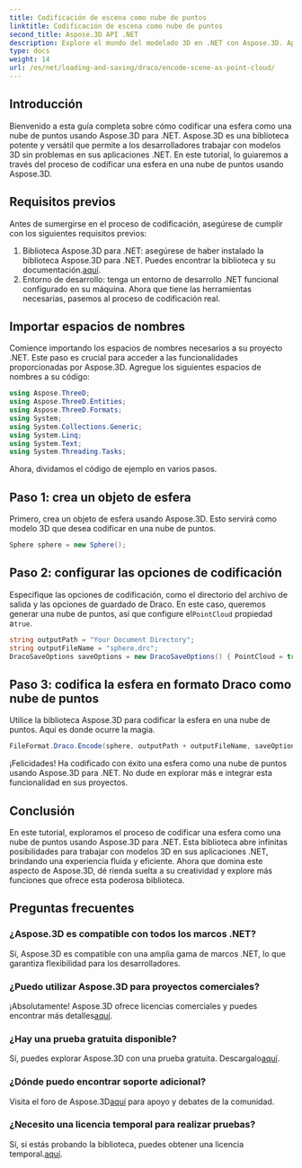 ```yaml
---
title: Codificación de escena como nube de puntos
linktitle: Codificación de escena como nube de puntos
second_title: Aspose.3D API .NET
description: Explore el mundo del modelado 3D en .NET con Aspose.3D. Aprenda a codificar esferas en nubes de puntos sin esfuerzo. ¡Da rienda suelta a tu creatividad ahora!
type: docs
weight: 14
url: /es/net/loading-and-saving/draco/encode-scene-as-point-cloud/
---
```

## Introducción
Bienvenido a esta guía completa sobre cómo codificar una esfera como una nube de puntos usando Aspose.3D para .NET. Aspose.3D es una biblioteca potente y versátil que permite a los desarrolladores trabajar con modelos 3D sin problemas en sus aplicaciones .NET. En este tutorial, lo guiaremos a través del proceso de codificar una esfera en una nube de puntos usando Aspose.3D.
## Requisitos previos
Antes de sumergirse en el proceso de codificación, asegúrese de cumplir con los siguientes requisitos previos:
1. Biblioteca Aspose.3D para .NET: asegúrese de haber instalado la biblioteca Aspose.3D para .NET. Puedes encontrar la biblioteca y su documentación.[aquí](https://reference.aspose.com/3d/net/).
2. Entorno de desarrollo: tenga un entorno de desarrollo .NET funcional configurado en su máquina.
Ahora que tiene las herramientas necesarias, pasemos al proceso de codificación real.
## Importar espacios de nombres
Comience importando los espacios de nombres necesarios a su proyecto .NET. Este paso es crucial para acceder a las funcionalidades proporcionadas por Aspose.3D. Agregue los siguientes espacios de nombres a su código:
```csharp
using Aspose.ThreeD;
using Aspose.ThreeD.Entities;
using Aspose.ThreeD.Formats;
using System;
using System.Collections.Generic;
using System.Linq;
using System.Text;
using System.Threading.Tasks;
```
Ahora, dividamos el código de ejemplo en varios pasos.
## Paso 1: crea un objeto de esfera
Primero, crea un objeto de esfera usando Aspose.3D. Esto servirá como modelo 3D que desea codificar en una nube de puntos.
```csharp
Sphere sphere = new Sphere();
```
## Paso 2: configurar las opciones de codificación
 Especifique las opciones de codificación, como el directorio del archivo de salida y las opciones de guardado de Draco. En este caso, queremos generar una nube de puntos, así que configure el`PointCloud` propiedad a`true`.
```csharp
string outputPath = "Your Document Directory";
string outputFileName = "sphere.drc";
DracoSaveOptions saveOptions = new DracoSaveOptions() { PointCloud = true };
```
## Paso 3: codifica la esfera en formato Draco como nube de puntos
Utilice la biblioteca Aspose.3D para codificar la esfera en una nube de puntos. Aquí es donde ocurre la magia.
```csharp
FileFormat.Draco.Encode(sphere, outputPath + outputFileName, saveOptions);
```
¡Felicidades! Ha codificado con éxito una esfera como una nube de puntos usando Aspose.3D para .NET.
No dude en explorar más e integrar esta funcionalidad en sus proyectos.
## Conclusión
En este tutorial, exploramos el proceso de codificar una esfera como una nube de puntos usando Aspose.3D para .NET. Esta biblioteca abre infinitas posibilidades para trabajar con modelos 3D en sus aplicaciones .NET, brindando una experiencia fluida y eficiente.
Ahora que domina este aspecto de Aspose.3D, dé rienda suelta a su creatividad y explore más funciones que ofrece esta poderosa biblioteca.
## Preguntas frecuentes
### ¿Aspose.3D es compatible con todos los marcos .NET?
Sí, Aspose.3D es compatible con una amplia gama de marcos .NET, lo que garantiza flexibilidad para los desarrolladores.
### ¿Puedo utilizar Aspose.3D para proyectos comerciales?
 ¡Absolutamente! Aspose.3D ofrece licencias comerciales y puedes encontrar más detalles[aquí](https://purchase.aspose.com/buy).
### ¿Hay una prueba gratuita disponible?
Sí, puedes explorar Aspose.3D con una prueba gratuita. Descargalo[aquí](https://releases.aspose.com/).
### ¿Dónde puedo encontrar soporte adicional?
 Visita el foro de Aspose.3D[aquí](https://forum.aspose.com/c/3d/18) para apoyo y debates de la comunidad.
### ¿Necesito una licencia temporal para realizar pruebas?
 Sí, si estás probando la biblioteca, puedes obtener una licencia temporal.[aquí](https://purchase.aspose.com/temporary-license/).